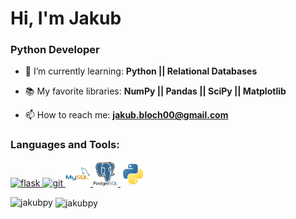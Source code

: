 <h1 align="left">Hi, I'm Jakub</h1>
<h3 align="left">Python Developer</h3>

- 🌱 I’m currently learning: **Python || Relational Databases**

- 📚 My favorite libraries: **NumPy || Pandas || SciPy || Matplotlib**

- 📫 How to reach me: **jakub.bloch00@gmail.com**

<h3 align="left">Languages and Tools:</h3>
<p align="left"> <a href="https://flask.palletsprojects.com/" target="_blank" rel="noreferrer"> <img src="https://www.vectorlogo.zone/logos/pocoo_flask/pocoo_flask-icon.svg" alt="flask" width="40" height="40"/> </a> <a href="https://git-scm.com/" target="_blank" rel="noreferrer"> <img src="https://www.vectorlogo.zone/logos/git-scm/git-scm-icon.svg" alt="git" width="40" height="40"/> </a> <a href="https://www.mysql.com/" target="_blank" rel="noreferrer"> <img src="https://raw.githubusercontent.com/devicons/devicon/master/icons/mysql/mysql-original-wordmark.svg" alt="mysql" width="40" height="40"/> </a> <a href="https://www.postgresql.org" target="_blank" rel="noreferrer"> <img src="https://raw.githubusercontent.com/devicons/devicon/master/icons/postgresql/postgresql-original-wordmark.svg" alt="postgresql" width="40" height="40"/> </a> <a href="https://www.python.org" target="_blank" rel="noreferrer"> <img src="https://raw.githubusercontent.com/devicons/devicon/master/icons/python/python-original.svg" alt="python" width="40" height="40"/> </a> </p>

<p><img align="left" src="https://github-readme-stats.vercel.app/api/top-langs?username=jakubpy&show_icons=true&locale=en&layout=compact" alt="jakubpy" /></p>

<p>&nbsp;<img align="center" src="https://github-readme-stats.vercel.app/api?username=jakubpy&show_icons=true&locale=en" alt="jakubpy" /></p>
